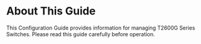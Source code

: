 # About This Guide

This Configuration Guide provides information for managing T2600G Series Switches. Please read this guide carefully before operation.

